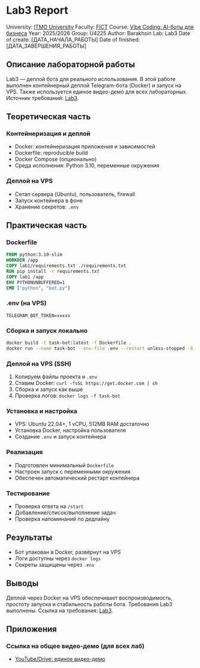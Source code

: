 # Lab3 Report

University: [ITMO University](https://itmo.ru/ru/)
Faculty: [FICT](https://fict.itmo.ru)
Course: [Vibe Coding: AI-боты для бизнеса](https://github.com/itmo-ict-faculty/vibe-coding-for-business)
Year: 2025/2026
Group: U4225
Author: Barakhsin
Lab: Lab3
Date of create: [ДАТА_НАЧАЛА_РАБОТЫ]
Date of finished: [ДАТА_ЗАВЕРШЕНИЯ_РАБОТЫ]

## Описание лабораторной работы

Lab3 — деплой бота для реального использования. В этой работе выполнен контейнерный деплой Telegram-бота (Docker) и запуск на VPS. Также используется единое видео-демо для всех лабораторных. Источник требований: [Lab3](https://itmo-ict-faculty.github.io/vibe-coding-for-business/labs/lab3/).

## Теоретическая часть

### Контейнеризация и деплой
- Docker: контейнеризация приложения и зависимостей
- Dockerfile: reproducible build
- Docker Compose (опционально)
- Среда исполнения: Python 3.10, переменные окружения

### Деплой на VPS
- Сетап сервера (Ubuntu), пользователь, firewall
- Запуск контейнера в фоне
- Хранение секретов: `.env`

## Практическая часть

### Dockerfile

```Dockerfile
FROM python:3.10-slim
WORKDIR /app
COPY lab1/requirements.txt ./requirements.txt
RUN pip install -r requirements.txt
COPY lab1 /app
ENV PYTHONUNBUFFERED=1
CMD ["python", "bot.py"]
```

### .env (на VPS)
```
TELEGRAM_BOT_TOKEN=xxxxx
```

### Сборка и запуск локально
```bash
docker build -t task-bot:latest -f Dockerfile .
docker run --name task-bot --env-file .env --restart unless-stopped -d task-bot:latest
```

### Деплой на VPS (SSH)
1. Копируем файлы проекта и `.env`
2. Ставим Docker: `curl -fsSL https://get.docker.com | sh`
3. Сборка и запуск как выше
4. Проверка логов: `docker logs -f task-bot`

### Установка и настройка

- VPS: Ubuntu 22.04+, 1 vCPU, 512MB RAM достаточно
- Установка Docker, настройка пользователя
- Создание `.env` и запуск контейнера

### Реализация

- Подготовлен минимальный `Dockerfile`
- Настроен запуск с переменными окружения
- Обеспечен автоматический рестарт контейнера

### Тестирование

- Проверка ответа на `/start`
- Добавление/список/выполнение задач
- Проверка напоминаний по дедлайну

## Результаты

- Бот упакован в Docker, развёрнут на VPS
- Логи доступны через `docker logs`
- Секреты защищены через `.env`

## Выводы

Деплой через Docker на VPS обеспечивает воспроизводимость, простоту запуска и стабильность работы бота. Требования Lab3 выполнены. Ссылка на требования: [Lab3](https://itmo-ict-faculty.github.io/vibe-coding-for-business/labs/lab3/).

## Приложения

### Ссылка на общее видео-демо (для всех лаб)
- [YouTube/Drive: единое видео-демо](#)
